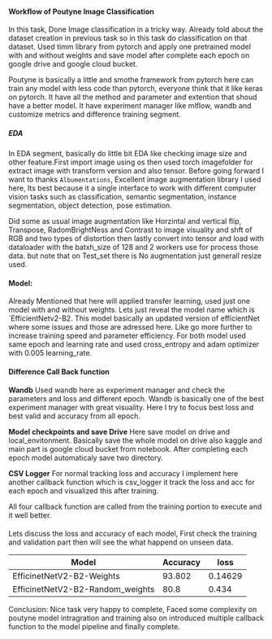 #### Workflow of Poutyne Image Classification

In this task, Done Image classification in a tricky way. Already told about the dataset creation in previous task so in this task do classification on that dataset. Used timm library from pytorch and apply one pretrained model with and without weights and save model after complete each epoch on google drive and google cloud bucket.

Poutyne is basically a little and smothe framework from pytorch here can train any model with less code than pytorch, everyone think that it like keras on pytorch. It have all the method and parameter and extention that shoud have a better model. It have experiment manager like mlflow, wandb and customize metrics and difference training segment.


##### EDA

In EDA segment, basically do little bit EDA like checking image size and other feature.First import image using os then used torch imagefolder for extract image with transform version and also tensor. Before going forward I want to thanks `Albumentations`, Excellent image augmentation library I used here, Its best because it a single interface to work with different computer vision tasks such as classification, semantic segmentation, instance segmentation, object detection, pose estimation.

Did some as usual image augmentation like Horzintal and vertical flip, Transpose, RadomBrightNess and Contrast to image visuality and shft of RGB and two types of distortion then lastly convert into tensor and load with dataloader with the batxh_size of 128 and 2 workers use for process those data. but note that on Test_set there is No augmentation just generall resize used.


#### Model: 
Already Mentioned that here will applied transfer learning, used just one model with and without weights. Lets just reveal the model name which is `EfficientNetv2-B2. This model basically an updated version of efficientNet where some issues and those are adressed here. Like go more further to increase training speed and  parameter efficiency. For both model used same epoch and learning rate and used cross_entropy and adam optimizer with 0.005 learning_rate.

#### Difference Call Back function

**Wandb** Used wandb here as experiment manager and check the parameters and loss and different epoch. Wandb is basically one of the best experiment manager with great visuality. Here I try to focus best loss and best valid and accuracy from all epoch.

**Model checkpoints and save Drive** Here save model on drive and local_envitonment. Basically save the whole model on drive also kaggle and main part is google cloud bucket from notebook. After completing each epoch model automaticaly save two directory.

**CSV Logger** For normal tracking loss and accuracy I implement here another callback function which is csv_logger it track the loss and acc for each epoch and visualized this after training.

All four callback function are called from the training portion to execute and it well better.

#### 
Lets discuss the loss and accuracy of each model, First check the training and validation part then will see the what happend on unseen data.

| Model| Accuracy |loss|
| ----- | ----- |-----|
|EfficinetNetV2-B2-Weights| 93.802|0.14629|
|EfficinetNetV2-B2-Random_weights|80.8|0.434|

Conclusion: Nice task very happy to complete, Faced some complexity on poutyne model intragration and training also on  introduced multiple callback function to the model pipeline and finally complete. 
